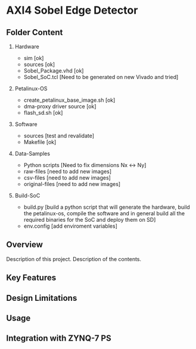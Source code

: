# AXI4 Sobel Edge Detector

## Folder Content

1. Hardware
    - sim                               [ok]
    - sources                           [ok]
    - Sobel_Package.vhd                 [ok]
    - Sobel_SoC.tcl                     [Need to be generated on new Vivado and tried]

2. Petalinux-OS
    - create_petalinux_base_image.sh    [ok]
    - dma-proxy driver source           [ok]
    - flash_sd.sh                       [ok]

4. Software
    - sources                           [test and revalidate]
    - Makefile                          [ok]
    
5. Data-Samples
    - Python scripts                    [Need to fix dimensions Nx <-> Ny]
    - raw-files                         [need to add new images]
    - csv-files                         [need to add new images]
    - original-files                    [need to add new images]

6. Build-SoC
    - build.py                          [build a python script that will generate the hardware, build the petalinux-os, compile the software and in general build all the required binaries for the SoC and deploy them on SD]
    - env.config                        [add enviroment variables]

## Overview

Description of this project. Description of the contents.

## Key Features

## Design Limitations

## Usage

## Integration with ZYNQ-7 PS